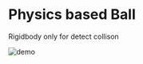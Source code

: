 # Physics based Ball

Rigidbody only for detect collison

![demo](https://user-images.githubusercontent.com/44851397/51383914-cdb14000-1b2b-11e9-91ef-70e9cdba3e41.gif)
